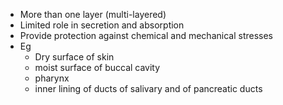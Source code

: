 
- More than one layer (multi-layered)
- Limited role in secretion and absorption
- Provide protection against chemical and mechanical stresses
- Eg
	- Dry surface of skin
	- moist surface of buccal cavity
	- pharynx
	- inner lining of ducts of salivary and of pancreatic ducts